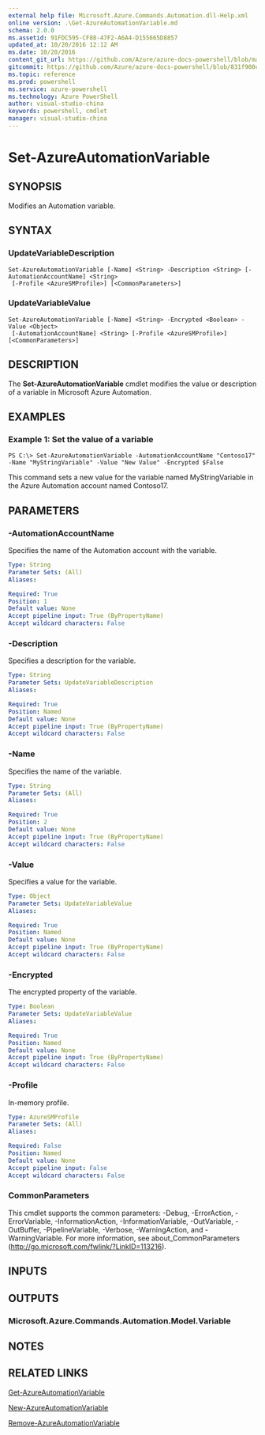 ```yaml
---
external help file: Microsoft.Azure.Commands.Automation.dll-Help.xml
online version: .\Get-AzureAutomationVariable.md
schema: 2.0.0
ms.assetid: 91FDC595-CF88-47F2-A6A4-D155665D8857
updated_at: 10/20/2016 12:12 AM
ms.date: 10/20/2016
content_git_url: https://github.com/Azure/azure-docs-powershell/blob/master/azureps-cmdlets-docs/ServiceManagement/Azure.Automation/v1.6.1/Set-AzureAutomationVariable.md
gitcommit: https://github.com/Azure/azure-docs-powershell/blob/831f900c1a4babea8fcc8817cfbc25252a1aa872/azureps-cmdlets-docs/ServiceManagement/Azure.Automation/v1.6.1/Set-AzureAutomationVariable.md
ms.topic: reference
ms.prod: powershell
ms.service: azure-powershell
ms.technology: Azure PowerShell
author: visual-studio-china
keywords: powershell, cmdlet
manager: visual-studio-china
---
```


# Set-AzureAutomationVariable

## SYNOPSIS
Modifies an Automation variable.

## SYNTAX

### UpdateVariableDescription
```
Set-AzureAutomationVariable [-Name] <String> -Description <String> [-AutomationAccountName] <String>
 [-Profile <AzureSMProfile>] [<CommonParameters>]
```

### UpdateVariableValue
```
Set-AzureAutomationVariable [-Name] <String> -Encrypted <Boolean> -Value <Object>
 [-AutomationAccountName] <String> [-Profile <AzureSMProfile>] [<CommonParameters>]
```

## DESCRIPTION
The **Set-AzureAutomationVariable** cmdlet modifies the value or description of a variable in Microsoft Azure Automation.

## EXAMPLES

### Example 1: Set the value of a variable
```
PS C:\> Set-AzureAutomationVariable -AutomationAccountName "Contoso17" -Name "MyStringVariable" -Value "New Value" -Encrypted $False
```

This command sets a new value for the variable named MyStringVariable in the Azure Automation account named Contoso17.

## PARAMETERS

### -AutomationAccountName
Specifies the name of the Automation account with the variable.

```yaml
Type: String
Parameter Sets: (All)
Aliases: 

Required: True
Position: 1
Default value: None
Accept pipeline input: True (ByPropertyName)
Accept wildcard characters: False
```

### -Description
Specifies a description for the variable.

```yaml
Type: String
Parameter Sets: UpdateVariableDescription
Aliases: 

Required: True
Position: Named
Default value: None
Accept pipeline input: True (ByPropertyName)
Accept wildcard characters: False
```

### -Name
Specifies the name of the variable.

```yaml
Type: String
Parameter Sets: (All)
Aliases: 

Required: True
Position: 2
Default value: None
Accept pipeline input: True (ByPropertyName)
Accept wildcard characters: False
```

### -Value
Specifies a value for the variable.

```yaml
Type: Object
Parameter Sets: UpdateVariableValue
Aliases: 

Required: True
Position: Named
Default value: None
Accept pipeline input: True (ByPropertyName)
Accept wildcard characters: False
```

### -Encrypted
The encrypted property of the variable.

```yaml
Type: Boolean
Parameter Sets: UpdateVariableValue
Aliases: 

Required: True
Position: Named
Default value: None
Accept pipeline input: True (ByPropertyName)
Accept wildcard characters: False
```

### -Profile
In-memory profile.

```yaml
Type: AzureSMProfile
Parameter Sets: (All)
Aliases: 

Required: False
Position: Named
Default value: None
Accept pipeline input: False
Accept wildcard characters: False
```

### CommonParameters
This cmdlet supports the common parameters: -Debug, -ErrorAction, -ErrorVariable, -InformationAction, -InformationVariable, -OutVariable, -OutBuffer, -PipelineVariable, -Verbose, -WarningAction, and -WarningVariable. For more information, see about_CommonParameters (http://go.microsoft.com/fwlink/?LinkID=113216).

## INPUTS

## OUTPUTS

### Microsoft.Azure.Commands.Automation.Model.Variable

## NOTES

## RELATED LINKS

[Get-AzureAutomationVariable](.\Get-AzureAutomationVariable.md)

[New-AzureAutomationVariable](.\New-AzureAutomationVariable.md)

[Remove-AzureAutomationVariable](.\Remove-AzureAutomationVariable.md)


